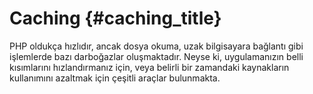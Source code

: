 # Caching {#caching_title}

PHP oldukça hızlıdır, ancak dosya okuma, uzak bilgisayara bağlantı gibi işlemlerde bazı darboğazlar oluşmaktadır. Neyse ki, uygulamanızın belli kısımlarını hızlandırmanız için, veya belirli bir zamandaki kaynakların kullanımını azaltmak için çeşitli araçlar bulunmakta.